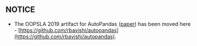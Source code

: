 ## NOTICE

* The OOPSLA 2019 artifact for AutoPandas ([paper](ihttps://dl.acm.org/citation.cfm?doid=3366395.3360594)) has been moved here - [https://github.com/rbavishi/autopandas](https://github.com/rbavishi/autopandas).
